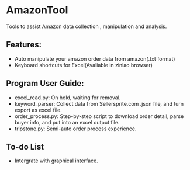# AmazonTool
Tools to assist Amazon data collection , manipulation and analysis.

## Features:
- Auto manipulate your amazon order data from amazon(.txt format)
- Keyboard shortcuts for Excel(Avaliable in ziniao browser)

## Program User Guide:
- excel_read.py: On hold, waiting for removal.
- keyword_parser: Collect data from Sellersprite.com .json file, and turn export as excel file.
- order_process.py: Step-by-step script to download order detail, parse buyer info, and put into an excel output file.
- tripstone.py: Semi-auto order process experience.

## To-do List
- Intergrate with graphical interface.